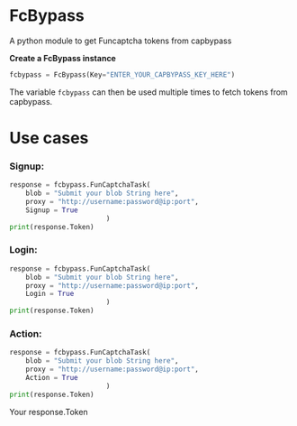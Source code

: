 # FcBypass
A python module to get Funcaptcha tokens from capbypass

**Create a FcBypass instance**
```python
fcbypass = FcBypass(Key="ENTER_YOUR_CAPBYPASS_KEY_HERE")
```
The variable ```fcbypass``` can then be used multiple times to fetch tokens from capbypass.

# Use cases

### Signup:
```python
response = fcbypass.FunCaptchaTask(
    blob = "Submit your blob String here",
    proxy = "http://username:password@ip:port",
    Signup = True
                        )
print(response.Token)
```

### Login:
```python
response = fcbypass.FunCaptchaTask(
    blob = "Submit your blob String here",
    proxy = "http://username:password@ip:port",
    Login = True
                        )
print(response.Token)
```

### Action:
```python
response = fcbypass.FunCaptchaTask(
    blob = "Submit your blob String here",
    proxy = "http://username:password@ip:port",
    Action = True
                        )
print(response.Token)
```


Your response.Token 
